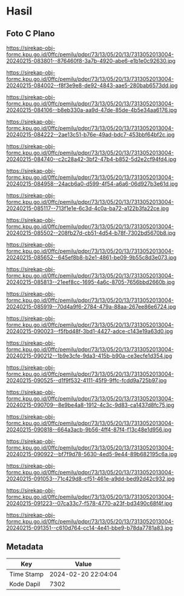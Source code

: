# Hasil

## Foto C Plano

https://sirekap-obj-formc.kpu.go.id/0ffc/pemilu/pdpr/73/13/05/20/13/7313052013004-20240215-083801--876460f8-3a7b-4920-abe6-e1b1e0c92630.jpg

https://sirekap-obj-formc.kpu.go.id/0ffc/pemilu/pdpr/73/13/05/20/13/7313052013004-20240215-084002--f8f3e9e8-de92-4843-aae5-280bab6573dd.jpg

https://sirekap-obj-formc.kpu.go.id/0ffc/pemilu/pdpr/73/13/05/20/13/7313052013004-20240215-084106--b8eb330a-aa9d-47de-85de-4b5e34aa6176.jpg

https://sirekap-obj-formc.kpu.go.id/0ffc/pemilu/pdpr/73/13/05/20/13/7313052013004-20240215-084222--2ae13c51-b76e-49ad-bdc7-453bbf64bf2c.jpg

https://sirekap-obj-formc.kpu.go.id/0ffc/pemilu/pdpr/73/13/05/20/13/7313052013004-20240215-084740--c2c28a42-3bf2-47b4-b852-5d2e2cf94fd4.jpg

https://sirekap-obj-formc.kpu.go.id/0ffc/pemilu/pdpr/73/13/05/20/13/7313052013004-20240215-084958--24acb6a0-d599-4f54-a6a6-06d927b3e61d.jpg

https://sirekap-obj-formc.kpu.go.id/0ffc/pemilu/pdpr/73/13/05/20/13/7313052013004-20240215-085117--713f1e1e-6c3d-4c0a-ba72-a122b3fa22ce.jpg

https://sirekap-obj-formc.kpu.go.id/0ffc/pemilu/pdpr/73/13/05/20/13/7313052013004-20240215-085502--208fb27d-cb51-4d54-b78f-7302bd5670b8.jpg

https://sirekap-obj-formc.kpu.go.id/0ffc/pemilu/pdpr/73/13/05/20/13/7313052013004-20240215-085652--645ef8b8-b2e1-4861-be09-9b55c8d3e073.jpg

https://sirekap-obj-formc.kpu.go.id/0ffc/pemilu/pdpr/73/13/05/20/13/7313052013004-20240215-085813--21eef8cc-1695-4a6c-8705-7656bbd2660b.jpg

https://sirekap-obj-formc.kpu.go.id/0ffc/pemilu/pdpr/73/13/05/20/13/7313052013004-20240215-085919--70d4a9f6-2784-479a-88aa-267ee86e6724.jpg

https://sirekap-obj-formc.kpu.go.id/0ffc/pemilu/pdpr/73/13/05/20/13/7313052013004-20240215-090023--f5fbd48f-3bd1-4427-adce-c143e19a63d0.jpg

https://sirekap-obj-formc.kpu.go.id/0ffc/pemilu/pdpr/73/13/05/20/13/7313052013004-20240215-090212--1b9e3cfe-9da3-415b-b90a-ce3ecfe1d354.jpg

https://sirekap-obj-formc.kpu.go.id/0ffc/pemilu/pdpr/73/13/05/20/13/7313052013004-20240215-090525--d1f9f532-4111-45f9-9ffc-fcdd9a725b97.jpg

https://sirekap-obj-formc.kpu.go.id/0ffc/pemilu/pdpr/73/13/05/20/13/7313052013004-20240215-090709--8e9be4a8-1912-4c3c-9d83-ca1437d8fc75.jpg

https://sirekap-obj-formc.kpu.go.id/0ffc/pemilu/pdpr/73/13/05/20/13/7313052013004-20240215-090818--664a3acb-9b56-4ff4-87f4-f13c48e1d956.jpg

https://sirekap-obj-formc.kpu.go.id/0ffc/pemilu/pdpr/73/13/05/20/13/7313052013004-20240215-090922--bf7f9d78-5630-4ed5-9e44-89b682195c6a.jpg

https://sirekap-obj-formc.kpu.go.id/0ffc/pemilu/pdpr/73/13/05/20/13/7313052013004-20240215-091053--71c429d8-cf51-461e-a9dd-bed92d42c932.jpg

https://sirekap-obj-formc.kpu.go.id/0ffc/pemilu/pdpr/73/13/05/20/13/7313052013004-20240215-091223--07ca33c7-f578-4770-a23f-bd3490c68f4f.jpg

https://sirekap-obj-formc.kpu.go.id/0ffc/pemilu/pdpr/73/13/05/20/13/7313052013004-20240215-091351--c610d764-cc14-4e41-bbe9-b78da7781a83.jpg


## Metadata

| Key        | Value               |
| ---------- | ------------------- |
| Time Stamp | 2024-02-20 22:04:04 |
| Kode Dapil | 7302                |



